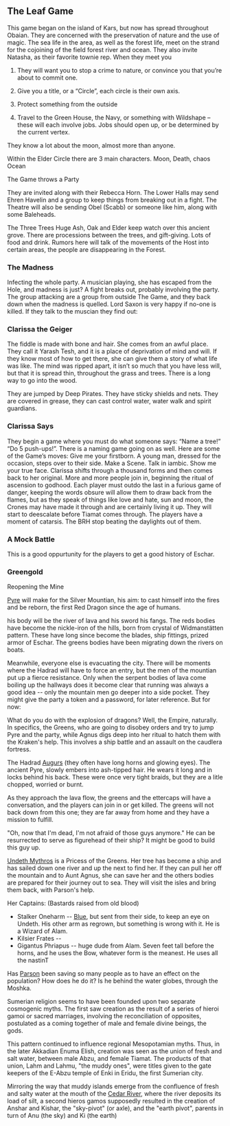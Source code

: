 ## The Leaf Game

This game began on the island of Kars, but now has spread throughout Obaian. They are concerned with the preservation of nature and the use of magic. The sea life in the area, as well as the forest life, meet on the strand for the cojoining of the field forest river and ocean. They also invite Natasha, as their favorite townie rep. When they meet you

1.  They will want you to stop a crime to nature, or convince you that you’re about to commit one.
    
2.  Give you a title, or a “Circle”, each circle is their own axis.
    
3.  Protect something from the outside
    
4.  Travel to the Green House, the Navy, or something with Wildshape – these will each involve jobs. Jobs should open up, or be determined by the current vertex.
    

They know a lot about the moon, almost more than anyone.

Within the Elder Circle there are 3 main characters. Moon, Death, chaos Ocean

The Game throws a Party

They are invited along with their Rebecca Horn. The Lower Halls may send Ehren Havelin and a group to keep things from breaking out in a fight. The Theatre will also be sending Obel (Scabb) or someone like him, along with some Baleheads.

The Three Trees
Huge Ash, Oak and Elder keep watch over this ancient grove. There are processions between the trees, and gift-giving. Lots of food and drink. Rumors here will talk of the movements of the Host into certain areas, the people are disappearing in the Forest.

### The Madness

Infecting the whole party. A musician playing, she has escaped from the Hole, and madness is just? A fight breaks out, probably involving the party. The group attacking are a group from outside The Game, and they back down when the madness is quelled. Lord Saxon is very happy if no-one is killed. If they talk to the muscian they find out:

### Clarissa the Geiger

The fiddle is made with bone and hair. She comes from an awful place. They call it Yarash Tesh, and it is a place of deprivation of mind and will. If they know most of how to get there, she can give them a story of what life was like. The mind was ripped apart, it isn’t so much that you have less will, but that it is spread thin, throughout the grass and trees. There is a long way to go into the wood.

They are jumped by Deep Pirates. They have sticky shields and nets. They are covered in grease, they can cast control water, water walk and spirit guardians.

### Clarissa Says

They begin a game where you must do what someone says: “Name a tree!” “Do 5 push-ups!”. There is a naming game going on as well. Here are some of the Game’s moves:
Give me your firstborn. A young man, dressed for the occasion, steps over to their side.
Make a Scene. Talk in iambic.
Show me your true face. Clarissa shifts through a thousand forms and then comes back to her original.
More and more people join in, beginning the ritual of ascension to godhood. Each player must outdo the last in a furious game of danger, keeping the words obsure will allow them to draw back from the flames, but as they speak of things like love and hate, sun and moon, the Crones may have made it through and are certainly living it up. They will start to deescalate before Tiamat comes through. The players have a moment of catarsis. 
The BRH stop beating the daylights out of them.

### A Mock Battle

This is a good oppurtunity for the players to get a good history of Eschar. 

### Greengold

Reopening the Mine

[Pyre](/p/king_pyre.md) will make for the Silver Mountian, his aim: to cast himself into the fires and be reborn, the first Red Dragon since the age of humans.

his body will be the river of lava and his sword his fangs. The reds bodies have become the nickle-iron of the hills, born from crystal of Widmanstätten pattern. These have long since become the blades, ship fittings, prized armor of Eschar. The greens bodies have been migrating down the rivers on boats. 

Meanwhile, everyone else is evacuating the city. There will be moments where the Hadrad will have to force an entry, but the men of the mountian put up a fierce resistance. Only when the serpent bodies of lava come boiling up the hallways does it become clear that running was always a good idea -- only the mountain men go deeper into a side pocket. They might give the party a token and a password, for later reference. But for now:

What do you do with the explosion of dragons? Well, the Empire, naturally. In specifics, the Greens, who are going to disobey orders and try to jump Pyre and the party, while Agnus digs deep into her ritual to hatch them with the Kraken's help. This involves a ship battle and an assault on the caudlera fortress. 

The Hadrad [Augurs](/f/augurs.md) (they often have long horns and glowing eyes). The ancient Pyre, slowly embers into ash-tipped hair. He wears it long and in locks behind his back. These were once very tight braids, but they are a litle chopped, worried or burnt.

As they approach the lava flow, the greens and the ettercaps will have a conversation, and the players can join in or get killed. The greens will not back down from this one; they are far away from home and they have a mission to fulfill.

"Oh, now that I'm dead, I'm not afraid of those guys anymore." He can be resurrected to serve as figurehead of their ship? It might be good to build this guy up. 

[Undeth Mythros](/p/undeth.md) is a Pricess of the Greens. Her tree has become a ship and has sailed down one river and up the next to find her. If they can pull her off the mountain and to Aunt Agnus, she can save her and the others bodies are prepared for their journey out to sea. They will visit the isles and bring them back, with Parson's help.

Her Captains: (Bastards raised from old blood)
 - Stalker Oneharm -- [Blue](/f/augurs.md), but sent from their side, to keep an eye on Undeth.  His other arm as regrown, but something is wrong with it. He is a Wizard of Alam.
 - Kilsier Frates --
 - Gigantus Phriapus -- huge dude from Alam. Seven feet tall before the horns, and he uses the Bow, whatever form is the meanest. He uses all the nastinT

Has [Parson](/p/parson.md) been saving so many people as to have an effect on the population? How does he do it? Is he behind the water globes, through the Moshka. 

Sumerian religion seems to have been founded upon two separate cosmogenic myths. The first saw creation as the result of a series of hieroi gamoi or sacred marriages, involving the reconciliation of opposites, postulated as a coming together of male and female divine beings, the gods.

This pattern continued to influence regional Mesopotamian myths. Thus, in the later Akkadian Enuma Elish, creation was seen as the union of fresh and salt water, between male Abzu, and female Tiamat. The products of that union, Lahm and Lahmu, "the muddy ones", were titles given to the gate keepers of the E-Abzu temple of Enki in Eridu, the first Sumerian city.

Mirroring the way that muddy islands emerge from the confluence of fresh and salty water at the mouth of the [Cedar River](/l/cedar_river.md), where the river deposits its load of silt, a second hieros gamos supposedly resulted in the creation of Anshar and Kishar, the "sky-pivot" (or axle), and the "earth pivot", parents in turn of Anu (the sky) and Ki (the earth)